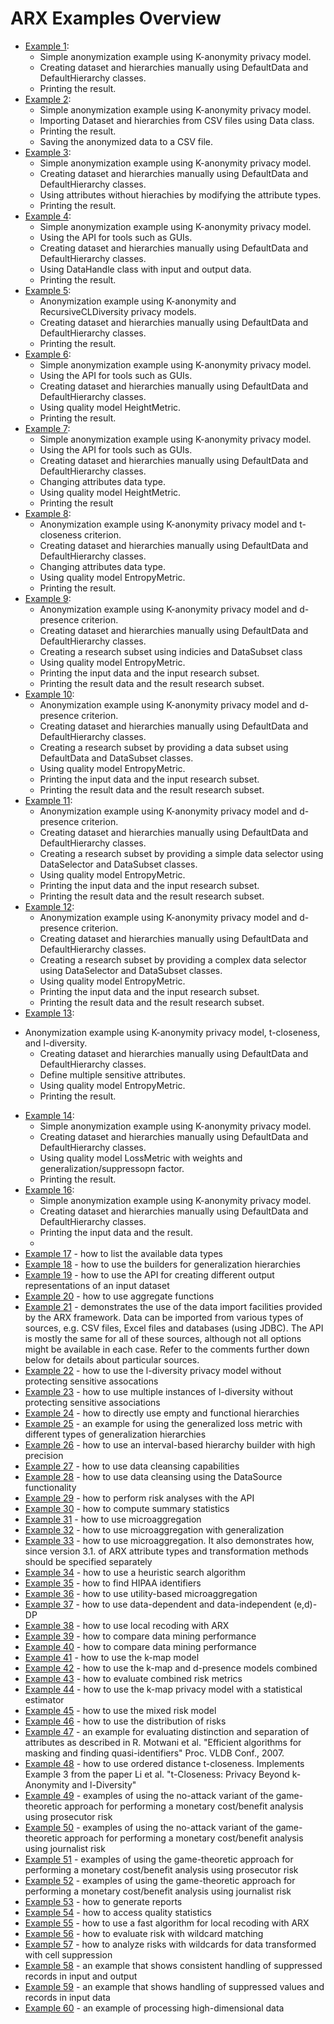 # ARX Examples Overview

* [Example 1](https://github.com/arx-deidentifier/arx/blob/master/src/example/org/deidentifier/arx/examples/Example1.java): 
  - Simple anonymization example using K-anonymity privacy model.
  - Creating dataset and hierarchies manually using DefaultData and DefaultHierarchy classes. 
  - Printing the result.
* [Example 2](https://github.com/arx-deidentifier/arx/blob/master/src/example/org/deidentifier/arx/examples/Example2.java):
  - Simple anonymization example using K-anonymity privacy model.
  - Importing Dataset and hierarchies from CSV files using Data class.
  - Printing the result.
  - Saving the anonymized data to a CSV file. 
* [Example 3](https://github.com/arx-deidentifier/arx/blob/master/src/example/org/deidentifier/arx/examples/Example3.java):
  - Simple anonymization example using K-anonymity privacy model.
  - Creating dataset and hierarchies manually using DefaultData and DefaultHierarchy classes. 
  - Using attributes without hierachies by modifying the attribute types. 
  - Printing the result.
* [Example 4](https://github.com/arx-deidentifier/arx/blob/master/src/example/org/deidentifier/arx/examples/Example4.java):
  - Simple anonymization example using K-anonymity privacy model.
  - Using the API for tools such as GUIs.
  - Creating dataset and hierarchies manually using DefaultData and DefaultHierarchy classes. 
  - Using DataHandle class with input and output data. 
  - Printing the result.
* [Example 5](https://github.com/arx-deidentifier/arx/blob/master/src/example/org/deidentifier/arx/examples/Example5.java): 
  - Anonymization example using K-anonymity and RecursiveCLDiversity privacy models.
  - Creating dataset and hierarchies manually using DefaultData and DefaultHierarchy classes. 
  - Printing the result.
* [Example 6](https://github.com/arx-deidentifier/arx/blob/master/src/example/org/deidentifier/arx/examples/Example6.java):
  - Simple anonymization example using K-anonymity privacy model.
  - Using the API for tools such as GUIs.
  - Creating dataset and hierarchies manually using DefaultData and DefaultHierarchy classes. 
  - Using quality model HeightMetric.
  - Printing the result.
* [Example 7](https://github.com/arx-deidentifier/arx/blob/master/src/example/org/deidentifier/arx/examples/Example7.java): 
  - Simple anonymization example using K-anonymity privacy model.
  - Using the API for tools such as GUIs.
  - Creating dataset and hierarchies manually using DefaultData and DefaultHierarchy classes. 
  - Changing attributes data type. 
  - Using quality model HeightMetric.
  - Printing the result
* [Example 8](https://github.com/arx-deidentifier/arx/blob/master/src/example/org/deidentifier/arx/examples/Example8.java):
  - Anonymization example using K-anonymity privacy model and t-closeness criterion.
  - Creating dataset and hierarchies manually using DefaultData and DefaultHierarchy classes. 
  - Changing attributes data type. 
  - Using quality model EntropyMetric.
  - Printing the result.
* [Example 9](https://github.com/arx-deidentifier/arx/blob/master/src/example/org/deidentifier/arx/examples/Example9.java):
  - Anonymization example using K-anonymity privacy model and d-presence criterion.
  - Creating dataset and hierarchies manually using DefaultData and DefaultHierarchy classes. 
  - Creating a research subset using indicies and DataSubset class 
  - Using quality model EntropyMetric.
  - Printing the input data and the input research subset.
  - Printing the result data and the result research subset.
* [Example 10](https://github.com/arx-deidentifier/arx/blob/master/src/example/org/deidentifier/arx/examples/Example10.java):
  - Anonymization example using K-anonymity privacy model and d-presence criterion.
  - Creating dataset and hierarchies manually using DefaultData and DefaultHierarchy classes. 
  - Creating a research subset by providing a data subset using DefaultData and DataSubset classes.
  - Using quality model EntropyMetric.
  - Printing the input data and the input research subset.
  - Printing the result data and the result research subset.
* [Example 11](https://github.com/arx-deidentifier/arx/blob/master/src/example/org/deidentifier/arx/examples/Example11.java):
  - Anonymization example using K-anonymity privacy model and d-presence criterion.
  - Creating dataset and hierarchies manually using DefaultData and DefaultHierarchy classes. 
  - Creating a research subset by providing a simple data selector using DataSelector and DataSubset classes.
  - Using quality model EntropyMetric.
  - Printing the input data and the input research subset.
  - Printing the result data and the result research subset.
* [Example 12](https://github.com/arx-deidentifier/arx/blob/master/src/example/org/deidentifier/arx/examples/Example12.java):
  - Anonymization example using K-anonymity privacy model and d-presence criterion.
  - Creating dataset and hierarchies manually using DefaultData and DefaultHierarchy classes. 
  - Creating a research subset by providing a complex data selector using DataSelector and DataSubset classes.
  - Using quality model EntropyMetric.
  - Printing the input data and the input research subset.
  - Printing the result data and the result research subset.
* [Example 13](https://github.com/arx-deidentifier/arx/blob/master/src/example/org/deidentifier/arx/examples/Example13.java):
- Anonymization example using K-anonymity privacy model, t-closeness, and l-diversity.        
  - Creating dataset and hierarchies manually using DefaultData and DefaultHierarchy classes. 
  - Define multiple sensitive attributes.
  - Using quality model EntropyMetric.
  - Printing the result.
* [Example 14](https://github.com/arx-deidentifier/arx/blob/master/src/example/org/deidentifier/arx/examples/Example14.java):
  - Simple anonymization example using K-anonymity privacy model.
  - Creating dataset and hierarchies manually using DefaultData and DefaultHierarchy classes. 
  - Using quality model LossMetric with weights and generalization/suppressopn factor.
  - Printing the result.
* [Example 16](https://github.com/arx-deidentifier/arx/blob/master/src/example/org/deidentifier/arx/examples/Example16.java):
  - Simple anonymization example using K-anonymity privacy model.
  - Creating dataset and hierarchies manually using DefaultData and DefaultHierarchy classes. 
  - Printing the input data and the result.
  - 
* [Example 17](https://github.com/arx-deidentifier/arx/blob/master/src/example/org/deidentifier/arx/examples/Example17.java) - how to list the available data types
* [Example 18](https://github.com/arx-deidentifier/arx/blob/master/src/example/org/deidentifier/arx/examples/Example18.java) - how to use the builders for generalization hierarchies
* [Example 19](https://github.com/arx-deidentifier/arx/blob/master/src/example/org/deidentifier/arx/examples/Example19.java) - how to use the API for creating different output representations of an input dataset
* [Example 20](https://github.com/arx-deidentifier/arx/blob/master/src/example/org/deidentifier/arx/examples/Example20.java) - how to use aggregate functions
* [Example 21](https://github.com/arx-deidentifier/arx/blob/master/src/example/org/deidentifier/arx/examples/Example21.java) - demonstrates the use of the data import facilities provided by the ARX framework. Data can be imported from various types of sources, e.g. CSV files, Excel files and databases (using JDBC). The API is mostly the same for all of these sources, although not all options might be available in each case. Refer to the comments further down below for details about particular sources. 
* [Example 22](https://github.com/arx-deidentifier/arx/blob/master/src/example/org/deidentifier/arx/examples/Example22.java) - how to use the l-diversity privacy model without protecting sensitive assocations
* [Example 23](https://github.com/arx-deidentifier/arx/blob/master/src/example/org/deidentifier/arx/examples/Example23.java) - how to use multiple instances of l-diversity without protecting sensitive associations
* [Example 24](https://github.com/arx-deidentifier/arx/blob/master/src/example/org/deidentifier/arx/examples/Example24.java) - how to directly use empty and functional hierarchies
* [Example 25](https://github.com/arx-deidentifier/arx/blob/master/src/example/org/deidentifier/arx/examples/Example25.java) - an example for using the generalized loss metric with different types of generalization hierarchies
* [Example 26](https://github.com/arx-deidentifier/arx/blob/master/src/example/org/deidentifier/arx/examples/Example26.java) - how to use an interval-based hierarchy builder with high precision
* [Example 27](https://github.com/arx-deidentifier/arx/blob/master/src/example/org/deidentifier/arx/examples/Example27.java) - how to use data cleansing capabilities
* [Example 28](https://github.com/arx-deidentifier/arx/blob/master/src/example/org/deidentifier/arx/examples/Example28.java) - how to use data cleansing using the DataSource functionality
* [Example 29](https://github.com/arx-deidentifier/arx/blob/master/src/example/org/deidentifier/arx/examples/Example29.java) - how to perform risk analyses with the API
* [Example 30](https://github.com/arx-deidentifier/arx/blob/master/src/example/org/deidentifier/arx/examples/Example30.java) - how to compute summary statistics
* [Example 31](https://github.com/arx-deidentifier/arx/blob/master/src/example/org/deidentifier/arx/examples/Example31.java) - how to use microaggregation
* [Example 32](https://github.com/arx-deidentifier/arx/blob/master/src/example/org/deidentifier/arx/examples/Example32.java) - how to use microaggregation with generalization
* [Example 33](https://github.com/arx-deidentifier/arx/blob/master/src/example/org/deidentifier/arx/examples/Example33.java) - how to use microaggregation. It also demonstrates how, since version 3.1. of ARX attribute types and transformation methods should be specified separately
* [Example 34](https://github.com/arx-deidentifier/arx/blob/master/src/example/org/deidentifier/arx/examples/Example34.java) - how to use a heuristic search algorithm
* [Example 35](https://github.com/arx-deidentifier/arx/blob/master/src/example/org/deidentifier/arx/examples/Example35.java) - how to find HIPAA identifiers
* [Example 36](https://github.com/arx-deidentifier/arx/blob/master/src/example/org/deidentifier/arx/examples/Example36.java) - how to use utility-based microaggregation
* [Example 37](https://github.com/arx-deidentifier/arx/blob/master/src/example/org/deidentifier/arx/examples/Example37.java) - how to use data-dependent and data-independent (e,d)-DP
* [Example 38](https://github.com/arx-deidentifier/arx/blob/master/src/example/org/deidentifier/arx/examples/Example38.java) - how to use local recoding with ARX
* [Example 39](https://github.com/arx-deidentifier/arx/blob/master/src/example/org/deidentifier/arx/examples/Example39.java) - how to compare data mining performance
* [Example 40](https://github.com/arx-deidentifier/arx/blob/master/src/example/org/deidentifier/arx/examples/Example40.java) - how to compare data mining performance
* [Example 41](https://github.com/arx-deidentifier/arx/blob/master/src/example/org/deidentifier/arx/examples/Example41.java) - how to use the k-map model
* [Example 42](https://github.com/arx-deidentifier/arx/blob/master/src/example/org/deidentifier/arx/examples/Example42.java) - how to use the k-map and d-presence models combined
* [Example 43](https://github.com/arx-deidentifier/arx/blob/master/src/example/org/deidentifier/arx/examples/Example43.java) - how to evaluate combined risk metrics
* [Example 44](https://github.com/arx-deidentifier/arx/blob/master/src/example/org/deidentifier/arx/examples/Example44.java) - how to use the k-map privacy model with a statistical estimator
* [Example 45](https://github.com/arx-deidentifier/arx/blob/master/src/example/org/deidentifier/arx/examples/Example45.java) - how to use the mixed risk model
* [Example 46](https://github.com/arx-deidentifier/arx/blob/master/src/example/org/deidentifier/arx/examples/Example46.java) - how to use the distribution of risks
* [Example 47](https://github.com/arx-deidentifier/arx/blob/master/src/example/org/deidentifier/arx/examples/Example47.java) - an example for evaluating distinction and separation of attributes as described in R. Motwani et al. "Efficient algorithms for masking and finding quasi-identifiers" Proc. VLDB Conf., 2007.
* [Example 48](https://github.com/arx-deidentifier/arx/blob/master/src/example/org/deidentifier/arx/examples/Example48.java) - how to use ordered distance t-closeness. Implements Example 3 from the paper Li et al. "t-Closeness: Privacy Beyond k-Anonymity and l-Diversity" 
* [Example 49](https://github.com/arx-deidentifier/arx/blob/master/src/example/org/deidentifier/arx/examples/Example49.java) - examples of using the no-attack variant of the game-theoretic approach for performing a monetary cost/benefit analysis using prosecutor risk
* [Example 50](https://github.com/arx-deidentifier/arx/blob/master/src/example/org/deidentifier/arx/examples/Example50.java) - examples of using the no-attack variant of the game-theoretic approach for performing a monetary cost/benefit analysis using journalist risk
* [Example 51](https://github.com/arx-deidentifier/arx/blob/master/src/example/org/deidentifier/arx/examples/Example51.java) - examples of using the game-theoretic approach for performing a monetary cost/benefit analysis using prosecutor risk
* [Example 52](https://github.com/arx-deidentifier/arx/blob/master/src/example/org/deidentifier/arx/examples/Example52.java) - examples of using the game-theoretic approach for performing a monetary cost/benefit analysis using journalist risk
* [Example 53](https://github.com/arx-deidentifier/arx/blob/master/src/example/org/deidentifier/arx/examples/Example53.java) - how to generate reports
* [Example 54](https://github.com/arx-deidentifier/arx/blob/master/src/example/org/deidentifier/arx/examples/Example54.java) - how to access quality statistics
* [Example 55](https://github.com/arx-deidentifier/arx/blob/master/src/example/org/deidentifier/arx/examples/Example55.java) - how to use a fast algorithm for local recoding with ARX
* [Example 56](https://github.com/arx-deidentifier/arx/blob/master/src/example/org/deidentifier/arx/examples/Example56.java) - how to evaluate risk with wildcard matching
* [Example 57](https://github.com/arx-deidentifier/arx/blob/master/src/example/org/deidentifier/arx/examples/Example57.java) - how to analyze risks with wildcards for data transformed with cell suppression
* [Example 58](https://github.com/arx-deidentifier/arx/blob/master/src/example/org/deidentifier/arx/examples/Example58.java) - an example that shows consistent handling of suppressed records in input and output
* [Example 59](https://github.com/arx-deidentifier/arx/blob/master/src/example/org/deidentifier/arx/examples/Example59.java) - an example that shows handling of suppressed values and records in input data
* [Example 60](https://github.com/arx-deidentifier/arx/blob/master/src/example/org/deidentifier/arx/examples/Example60.java) - an example of processing high-dimensional data